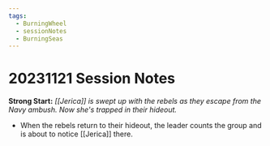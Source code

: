 ```yaml
---
tags:
  - BurningWheel
  - sessionNotes
  - BurningSeas
---
```

# 20231121 Session Notes
**Strong Start:** *[[Jerica]] is swept up with the rebels as they escape from the Navy ambush.  Now she's trapped in their hideout.*
- When the rebels return to their hideout, the leader counts the group and is about to notice [[Jerica]] there.
